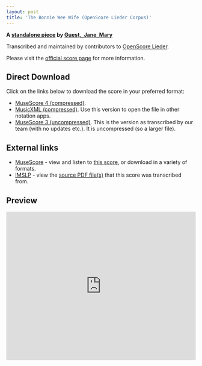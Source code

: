 ```yaml
---
layout: post
title: 'The Bonnie Wee Wife (OpenScore Lieder Corpus)'
---
```


__A [standalone piece](https://fourscoreandmore.org/openscore/lieder/Guest,_Jane_Mary/_/) by [Guest,_Jane_Mary](https://fourscoreandmore.org/openscore/lieder/Guest,_Jane_Mary)__

Transcribed and maintained by contributors to [OpenScore Lieder].

Please visit the [official score page] for more information.

[official score page]: https://musescore.com/openscore-lieder-corpus/scores/6621051
[OpenScore Lieder]: https://musescore.com/openscore-lieder-corpus

## Direct Download

Click on the links below to download the score in your preferred format:
- [MuseScore 4 (compressed)](https://fourscoreandmore.org/openscore/lieder/Guest,_Jane_Mary/_/The_Bonnie_Wee_Wife.mscz).
- [MusicXML (compressed)](https://fourscoreandmore.org/openscore/lieder/Guest,_Jane_Mary/_/The_Bonnie_Wee_Wife.mxl). Use this version to open the file in other notation apps.
- [MuseScore 3 (uncompressed)](https://raw.githubusercontent.com/OpenScore/Lieder/refs/heads/main/scores/Guest,_Jane_Mary/_/The_Bonnie_Wee_Wife/lc6621051.mscx). This is the version as transcribed by our team (with no updates etc.). It is uncompressed (so a larger file).

## External links

- [MuseScore] - view and listen to [this score][MuseScore], or download in a variety of formats.
- [IMSLP] - view the [source PDF file(s)][IMSLP] that this score was transcribed from.

[MuseScore]: https://musescore.com/score/6621051
[IMSLP]: https://imslp.org/wiki/Special:ReverseLookup/661154

## Preview

<iframe width="100%" height="394" src="https://musescore.com/openscore-lieder-corpus/scores/6621051/embed" frameborder="0" allowfullscreen allow="autoplay; fullscreen"></iframe>
